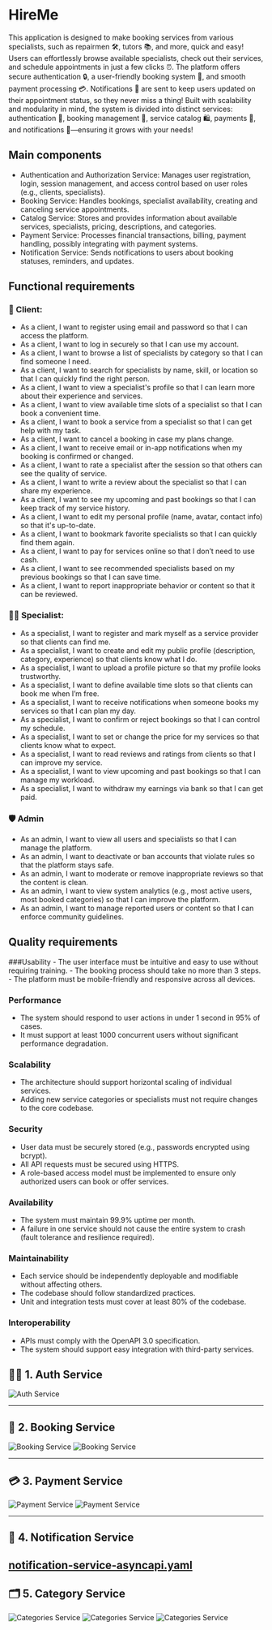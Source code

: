 # HireMe
This application is designed to make booking services from various specialists, such as repairmen 🛠️, tutors 📚, and more, quick and easy! Users can effortlessly browse available specialists, check out their services, and schedule appointments in just a few clicks ⏰.
The platform offers secure authentication 🔒, a user-friendly booking system 📅, and smooth payment processing 💳. Notifications 🔔 are sent to keep users updated on their appointment status, so they never miss a thing! Built with scalability and modularity in mind, the system is divided into distinct services: authentication 🔑, booking management 📑, service catalog 🛍️, payments 💸, and notifications 📣—ensuring it grows with your needs!

## Main components
  - Authentication and Authorization Service: Manages user registration, login, session management, and access control based on user roles (e.g., clients, specialists).
  - Booking Service: Handles bookings, specialist availability, creating and canceling service appointments.
  - Catalog Service: Stores and provides information about available services, specialists, pricing, descriptions, and categories.
  - Payment Service: Processes financial transactions, billing, payment handling, possibly integrating with payment systems.
  - Notification Service: Sends notifications to users about booking statuses, reminders, and updates.
## Functional requirements
### 👤 Client:
  - As a client, I want to register using email and password so that I can access the platform.
  - As a client, I want to log in securely so that I can use my account.
  - As a client, I want to browse a list of specialists by category so that I can find someone I need.
  - As a client, I want to search for specialists by name, skill, or location so that I can quickly find the right person.
  - As a client, I want to view a specialist's profile so that I can learn more about their experience and services.
  - As a client, I want to view available time slots of a specialist so that I can book a convenient time.
  - As a client, I want to book a service from a specialist so that I can get help with my task.
  - As a client, I want to cancel a booking in case my plans change.
  - As a client, I want to receive email or in-app notifications when my booking is confirmed or changed.
  - As a client, I want to rate a specialist after the session so that others can see the quality of service.
  - As a client, I want to write a review about the specialist so that I can share my experience.
  - As a client, I want to see my upcoming and past bookings so that I can keep track of my service history.
  - As a client, I want to edit my personal profile (name, avatar, contact info) so that it's up-to-date.
  - As a client, I want to bookmark favorite specialists so that I can quickly find them again.
  - As a client, I want to pay for services online so that I don’t need to use cash.
  - As a client, I want to see recommended specialists based on my previous bookings so that I can save time.
  - As a client, I want to report inappropriate behavior or content so that it can be reviewed.

### 👨‍🔧 Specialist:
  - As a specialist, I want to register and mark myself as a service provider so that clients can find me.
  - As a specialist, I want to create and edit my public profile (description, category, experience) so that clients know what I do.
  - As a specialist, I want to upload a profile picture so that my profile looks trustworthy.
  - As a specialist, I want to define available time slots so that clients can book me when I’m free.
  - As a specialist, I want to receive notifications when someone books my services so that I can plan my day.
  - As a specialist, I want to confirm or reject bookings so that I can control my schedule.
  - As a specialist, I want to set or change the price for my services so that clients know what to expect.
  - As a specialist, I want to read reviews and ratings from clients so that I can improve my service.
  - As a specialist, I want to view upcoming and past bookings so that I can manage my workload.
  - As a specialist, I want to withdraw my earnings via bank so that I can get paid.

### 🛡️ Admin
  - As an admin, I want to view all users and specialists so that I can manage the platform.
  - As an admin, I want to deactivate or ban accounts that violate rules so that the platform stays safe.
  - As an admin, I want to moderate or remove inappropriate reviews so that the content is clean.
  - As an admin, I want to view system analytics (e.g., most active users, most booked categories) so that I can improve the platform.
  - As an admin, I want to manage reported users or content so that I can enforce community guidelines.

## Quality requirements
  ###Usability
    - The user interface must be intuitive and easy to use without requiring training.
    - The booking process should take no more than 3 steps.
    - The platform must be mobile-friendly and responsive across all devices.

### Performance
  - The system should respond to user actions in under 1 second in 95% of cases.
  - It must support at least 1000 concurrent users without significant performance degradation.
  
### Scalability
  - The architecture should support horizontal scaling of individual services.
  - Adding new service categories or specialists must not require changes to the core codebase.
  
### Security
  - User data must be securely stored (e.g., passwords encrypted using bcrypt).
  - All API requests must be secured using HTTPS.
  - A role-based access model must be implemented to ensure only authorized users can book or offer services.

### Availability
  - The system must maintain 99.9% uptime per month.
  - A failure in one service should not cause the entire system to crash (fault tolerance and resilience required).

### Maintainability
  - Each service should be independently deployable and modifiable without affecting others.
  - The codebase should follow standardized practices.
  - Unit and integration tests must cover at least 80% of the codebase.

### Interoperability
  - APIs must comply with the OpenAPI 3.0 specification.
  - The system should support easy integration with third-party services.

## 🧑‍💼 1. Auth Service
![Auth Service](./AuthService.png)

---

## 📅 2. Booking Service
![Booking Service](./BookingService1.png)
![Booking Service](./BookingService2.png)

---

## 💳 3. Payment Service

![Payment Service](./Payment1Service.png)
![Payment Service](./Payment2Service.png)

---

## 📢 4. Notification Service

[notification-service-asyncapi.yaml](./notification-service-asyncapi.yaml)
---

## 🗂️ 5. Category Service

![Categories Service](./Categories1Service.png)
![Categories Service](./Categories2Service.png)
![Categories Service](./Categories3Service.png)

